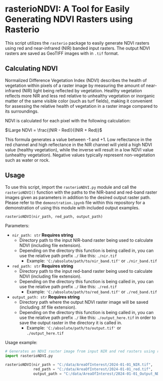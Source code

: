 # rasterioNDVI: A Tool for Easily Generating NDVI Rasters using Rasterio

This script utilizes the `rasterio` package to easily generate NDVI rasters using red and near-infrared (NIR) banded input rasters. The output NDVI rasters are saved as GeoTIFF images with in `.tif` format.

## Calculating NDVI
Normalized Difference Vegetation Index (NDVI) describes the health of vegetation within pixels of a raster image by measuring the amount of near-infrared (NIR) light being reflected by vegetation. Healthy vegetation reflects more NIR and less red relative to unhealthy vegetation or inorganic matter of the same visible color (such as turf fields), making it convenient for assessing the relative health of vegetation in a raster image compared to its surroundings.

NDVI is calculated for each pixel with the following calculation:

$\Large NDVI = \frac{(NIR - Red)}{(NIR + Red)}$

This formula generates a value between -1 and +1. Low reflectance in the red channel and high reflectance in the NIR channel will yield a high NDVI value (healthy vegetation), while the inverse will result in a low NDVI value (unhealthy vegetation). Negative values typically represent non-vegetation such as water or rock.

## Usage
To use this script, import the `rasterioNDVI.py` module and call the `rasterioNDVI()` function with the paths to the NIR-band and red-band raster images given as parameters in addition to the desired output raster path. Please refer to the `demonstration.ipynb` file within this repository for a demonstration of using this module with included output examples.

```Python
rasterioNDVI(nir_path, red_path, output_path)
```

Parameters:
- `nir_path: str` **Requires string**
    - Directory path to the input NIR-band raster being used to calculate NDVI (including file extension).
    - Depending on the directory this function is being called in, you can use the relative path prefix `./` like this: `./nir.tif`
        - Example: `'C:/absolute/path/to/nir_band.tif'` or `./nir_band.tif`
- `red_path: str` **Requires string**
    - Directory path to the input red-band raster being used to calculate NDVI (including file extension).
    - Depending on the directory this function is being called in, you can use the relative path prefix `./` like this: `./red.tif`
        - Example: `'C:/absolute/path/to/red_band.tif'` or `./red_band.tif`
- `output_path: str` **Requires string**
    - Directory path where the output NDVI raster image will be saved (including .tif file extension).
    - Depending on the directory this function is being called in, you can use the relative path prefix `./` like this: `./output_here.tif` in order to save the output raster in the directory it is called in.
        - Example: `'C:/absolute/path/to/output.tif'` or `./output_here.tif`

Usage example:
```Python
# Generates an NDVI raster image from input NIR and red rasters using rasterioNDVI()
import rasterioNDVI.py

rasterioNDVI(nir_path = "C:/data/AreaOfInterest/2024-01-01_NIR.tif",
             red_path = "C:/data/AreaOfInterest/2024-01-01_red.tif",
             output_path = "C:/data/AreaOfInterest/2024-01-01_Output_NDVI.tif")

```